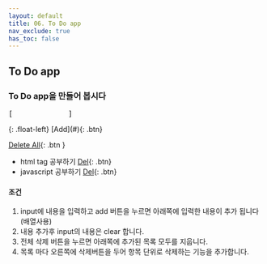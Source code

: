```yaml
---
layout: default
title: 06. To Do app
nav_exclude: true
has_toc: false
---
```


## To Do app
### To Do app을 만들어 봅시다
<div class="code-example" markdown="1">
<pre>[             ] </pre>{: .float-left}
[Add](#){: .btn}

[Delete All](#){: .btn }

* html tag 공부하기    [Del](#){: .btn}
* javascript 공부하기  [Del](#){: .btn}
</div>

#### 조건
1. input에 내용을 입력하고 add 버튼을 누르면 아래쪽에 입력한 내용이 추가 됩니다 (배열사용)
2. 내용 추가후 input의 내용은 clear 합니다.
3. 전체 삭제 버튼을 누르면 아래쪽에 추가된 목록 모두를 지웁니다.
4. 목록 마다 오른쪽에 삭제버튼을 두어 항목 단위로 삭제하는 기능을 추가합니다.

